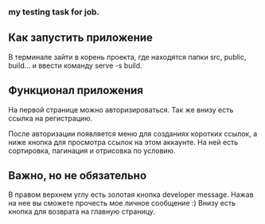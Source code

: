 ### my testing task for job.

## Как запустить приложение

В терминале зайти в корень проекта, где находятся папки src, public, build... и ввести команду serve -s build.

## Функционал приложения

На первой странице можно авторизироваться. Так же внизу есть ссылка на регистрацию.

После авторизации появляется меню для созданиях коротких ссылок, а ниже кнопка для просмотра ссылок на этом аккаунте. На ней есть сортировка, пагинация и отрисовка по условию.

## Важно, но не обязательно

В правом верхнем углу есть золотая кнопка developer message. Нажав на нее вы сможете прочесть мое личное сообщение :) Внизу есть кнопка для возврата на главную страницу.
